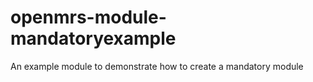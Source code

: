 openmrs-module-mandatoryexample
===============================

An example module to demonstrate how to create a mandatory module